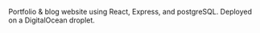 Portfolio & blog website using React, Express, and postgreSQL. Deployed on a DigitalOcean droplet. 
